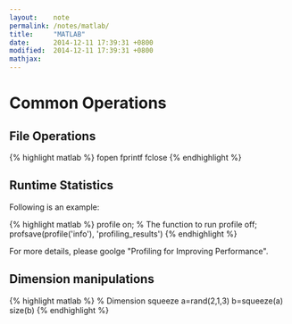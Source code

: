 ```yaml
---
layout:    note
permalink: /notes/matlab/
title:     "MATLAB"
date:      2014-12-11 17:39:31 +0800
modified:  2014-12-11 17:39:31 +0800
mathjax:
---
```


# Common Operations

## File Operations

{% highlight matlab %}
fopen
fprintf
fclose
{% endhighlight %}

## Runtime Statistics

Following is an example:

{% highlight matlab %}
profile on;
% The function to run
profile off;
profsave(profile('info'), 'profiling_results')
{% endhighlight %}

For more details, please goolge "Profiling for Improving Performance".

## Dimension manipulations

{% highlight matlab %}
% Dimension squeeze
a=rand(2,1,3)
b=squeeze(a)
size(b)
{% endhighlight %}

